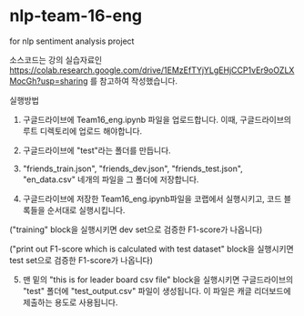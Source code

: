 # nlp-team-16-eng
for nlp sentiment analysis project

소스코드는 강의 실습자료인
https://colab.research.google.com/drive/1EMzEfTYjYLgEHjCCP1vEr9oOZLXMocGh?usp=sharing
를 참고하여 작성했습니다.

실행방법
1. 구글드라이브에 Team16_eng.ipynb 파일을 업로드합니다. 이때, 구글드라이브의 루트 디렉토리에 업로드 해야합니다.

2. 구글드라이브에 "test"라는 폴더를 만듭니다.

3. "friends_train.json", "friends_dev.json", "friends_test.json", "en_data.csv" 네개의 파일을 그 폴더에 저장합니다.

4. 구글드라이브에 저장한 Team16_eng.ipynb파일을 코랩에서 실행시키고, 코드 블록들을 순서대로 실행시킵니다.

("training" block을 실행시키면 dev set으로 검증한 F1-score가 나옵니다)

("print out F1-score which is calculated with test dataset" block을 실행시키면 test set으로 검증한 F1-score가 나옵니다)

5. 맨 밑의 "this is for leader board csv file" block을 실행시키면 구글드라이브의 "test" 폴더에 "test_output.csv" 파일이 생성됩니다.
이 파일은 캐글 리더보드에 제출하는 용도로 사용됩니다.
